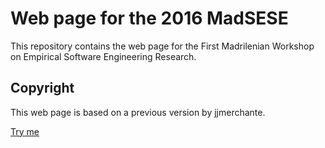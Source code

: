 # Web page for the 2016 MadSESE

This repository contains the web page for the First Madrilenian Workshop on Empirical Software Engineering Research.

## Copyright

This web page is based on a previous version by jjmerchante.

[Try me](http://gregoriorobles.github.io/MadSESE/)
